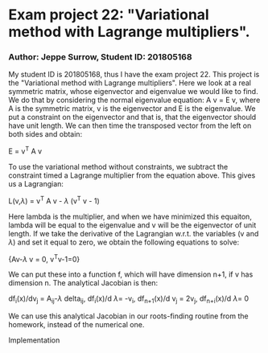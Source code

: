 # Exam project 22: "Variational method with Lagrange multipliers".

### Author: Jeppe Surrow, Student ID: 201805168

My student ID is 201805168, thus I have the exam project 22. 
This project is the "Variational method with Lagrange multipliers".
Here we look at a real symmetric matrix, whose eigenvector and eigenvalue we would like to find.
We do that by considering the normal eigenvalue equation:
A v = E v, where A is the symmetric matrix, v is the eigenvector and E is the eigenvalue.
We put a constraint on the eigenvector and that is, that the eigenvector should have unit length.
We can then time the transposed vector from the left on both sides and obtain:

E = v<sup>T</sup> A v

To use the variational method without constraints, we subtract the constraint timed a Lagrange multiplier from the equation above.
This gives us a Lagrangian:

L(v,$\lambda$) = v<sup>T</sup> A v - $\lambda$ (v<sup>T</sup> v - 1)

Here lambda is the multiplier, and when we have minimized this equaiton, lambda will be equal to the eigenvalue and v will be the eigenvector of unit length. 
If we take the derivative of the Lagrangian w.r.t. the variables (v and $\lambda$) and set it equal to zero, we obtain the following equations to solve:

{Av-$\lambda$ v = 0, v<sup>T</sup>v-1=0}

We can put these into a function f, which will have dimension n+1, if v has dimension n.
The analytical Jacobian is then:

df<sub>i</sub>(x)/dv<sub>j</sub> = A<sub>ij</sub>-$\lambda$ delta<sub>ij</sub>, 
df<sub>i</sub>(x)/d $\lambda$= -v<sub>i</sub>,
df<sub>n+1</sub>(x)/d v<sub>j</sub> = 2v<sub>j</sub>,
df<sub>n+i</sub>(x)/d $\lambda$= 0

We can use this analytical Jacobian in our roots-finding routine from the homework, instead of the numerical one.

Implementation


